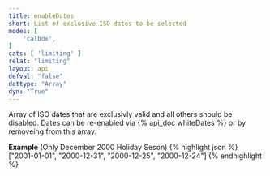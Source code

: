 ```yaml
---
title: enableDates
short: List of exclusive ISO dates to be selected
modes: [
	'calbox',
]
cats: [ 'limiting' ]
relat: "limiting"
layout: api
defval: "false"
dattype: "Array"
dyn: "True"
---
```


Array of ISO dates that are exclusivly valid and all others should be disabled. Dates
can be re-enabled via {% api_doc whiteDates %} or by removeing from this array.


**Example** (Only December 2000 Holiday Seson)
{% highlight json %}
["2001-01-01", "2000-12-31", "2000-12-25", "2000-12-24"]
{% endhighlight %}






